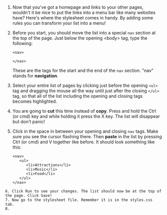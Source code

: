 1. Now that you've got a homepage and links to your other pages, wouldn't it be nice to put the links into a menu bar like many websites have? Here's where the stylesheet comes in handy. By adding some rules you can transform your list into a menu!
2. Before you start, you should move the list into a special `nav` section at the top of the page. Just below the opening &lt;body&gt; tag, type the following:

   ```
   <nav>

   </nav>
   ```

   These are the tags for the start and the end of the `nav` section. "nav" stands for **navigation**.

3. Select your entire list of pages by clicking just before the opening `<ul>` tag and dragging the mouse all the way until just after the closing `</ul>` tag, so that all of the list including the opening and closing tags becomes highlighted.
4. You are going to **cut** this time instead of **copy**. Press and hold the Ctrl \(or cmd\) key and while holding it press the X key. The list will disappear but don't panic!
5. Click in the space in between your opening and closing `nav` tags. Make sure you see the cursor flashing there. Then **paste** in the list by pressing Ctrl \(or cmd\) and V together like before. It should look something like this:
   ```
   <nav>
      <ul>
         <li>Attractions</li>
         <li>Music</li>
         <li>Food</li>
      </ul>
   </nav>
  ```
6. Click Run to see your changes. The list should now be at the top of the page. Click Save!
7. Now go to the stylesheet file. Remember it is in the styles.css tab.
8. 


